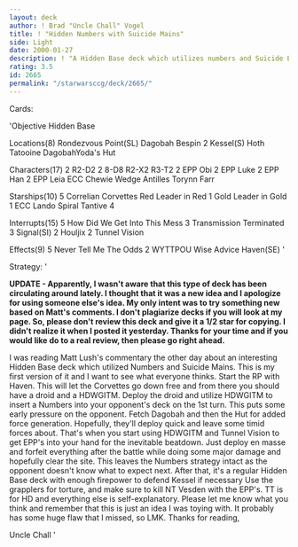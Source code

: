 ```yaml
---
layout: deck
author: ! Brad "Uncle Chall" Vogel
title: ! "Hidden Numbers with Suicide Mains"
side: Light
date: 2000-01-27
description: ! "A Hidden Base deck which utilizes numbers and Suicide EPP's.  Inspired by Matt Lush's recent commentary."
rating: 3.5
id: 2665
permalink: "/starwarsccg/deck/2665/"
---
```

Cards: 

'Objective
Hidden Base

Locations(8)
Rondezvous Point(SL)
Dagobah
Bespin
2 Kessel(S)
Hoth
Tatooine
DagobahYoda's Hut

Characters(17)
2 R2-D2
2 8-D8
R2-X2
R3-T2
2 EPP Obi
2 EPP Luke
2 EPP Han
2 EPP Leia
ECC Chewie
Wedge Antilles
Torynn Farr

Starships(10)
5 Correlian Corvettes
Red Leader in Red 1
Gold Leader in Gold 1
ECC Lando
Spiral
Tantive 4

Interrupts(15)
5 How Did We Get Into This Mess
3 Transmission Terminated
3 Signal(SI)
2 Houljix
2 Tunnel Vision

Effects(9)
5 Never Tell Me The Odds
2 WYTTPOU
Wise Advice
Haven(SE) '

Strategy: '

****UPDATE - Apparently, I wasn't aware that this type of deck has been circulating around lately.  I thought that it was a new idea and I apologize for using someone else's idea.  My only intent was to try something new based on Matt's comments.  I don't plagiarize decks if you will look at my page.  So, please don't review this deck and give it a 1/2 star for copying.  I didn't realize it when I posted it yesterday.  Thanks for your time and if you would like do to a real review, then please go right ahead.****

I was reading Matt Lush's commentary the other day about an interesting Hidden Base deck which utilized Numbers and Suicide Mains.  This is my first version of it and I want to see what everyone thinks.  Start the RP with Haven.  This will let the Corvettes go down free and from there you should have a droid and a HDWGITM.  Deploy the droid and utilize HDWGITM to insert a Numbers into your opponent's deck on the 1st turn.  This puts some early pressure on the opponent.  Fetch Dagobah and then the Hut for added force generation.  Hopefully, they'll deploy quick and leave some timid forces about.  That's when you start using HDWGITM and Tunnel Vision to get EPP's into your hand for the inevitable beatdown.	Just deploy en masse and forfeit everything after the battle while doing some major damage and hopefully clear the site.  This leaves the Numbers strategy intact as the opponent doesn't know what to expect next.  After that, it's a regular Hidden Base deck with enough firepower to defend Kessel if necessary
 Use the grapplers for torture, and make sure to kill NT Vesden with the EPP's.  TT is for HD and everything else is self-explanatory.  Please let me know what you think and remember that this is just an idea I was toying with.  It probably has some huge flaw that I missed, so LMK.  Thanks for reading,

Uncle Chall	 '
